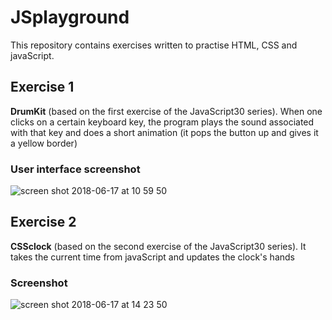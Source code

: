 # JSplayground #

This repository contains exercises written to practise HTML, CSS and javaScript.

## Exercise 1 ##
**DrumKit** (based on the first exercise of the JavaScript30 series). 
When one clicks on a certain keyboard key, the program plays the sound associated with that key and does a short animation (it pops the button up and gives it a yellow border)

### User interface screenshot ###
![screen shot 2018-06-17 at 10 59 50](https://user-images.githubusercontent.com/33669463/41506874-0f1a4d8c-721e-11e8-98f1-bf80ef785fb1.png)




## Exercise 2 ##
**CSSclock** (based on the second exercise of the JavaScript30 series). 
It takes the current time from javaScript and updates the clock's hands

### Screenshot ###
![screen shot 2018-06-17 at 14 23 50](https://user-images.githubusercontent.com/33669463/41508284-3082870c-723a-11e8-8efc-5ad96fd0a0b2.png)

